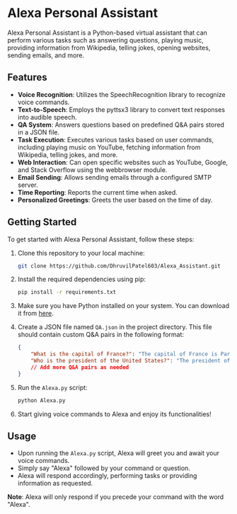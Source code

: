 # Alexa Personal Assistant

Alexa Personal Assistant is a Python-based virtual assistant that can perform various tasks such as answering questions, playing music, providing information from Wikipedia, telling jokes, opening websites, sending emails, and more.

## Features

- **Voice Recognition**: Utilizes the SpeechRecognition library to recognize voice commands.
- **Text-to-Speech**: Employs the pyttsx3 library to convert text responses into audible speech.
- **QA System**: Answers questions based on predefined Q&A pairs stored in a JSON file.
- **Task Execution**: Executes various tasks based on user commands, including playing music on YouTube, fetching information from Wikipedia, telling jokes, and more.
- **Web Interaction**: Can open specific websites such as YouTube, Google, and Stack Overflow using the webbrowser module.
- **Email Sending**: Allows sending emails through a configured SMTP server.
- **Time Reporting**: Reports the current time when asked.
- **Personalized Greetings**: Greets the user based on the time of day.

## Getting Started

To get started with Alexa Personal Assistant, follow these steps:

1. Clone this repository to your local machine:

    ```bash
    git clone https://github.com/DhruvilPatel603/Alexa_Assistant.git
    ```

2. Install the required dependencies using pip:

    ```bash
    pip install -r requirements.txt
    ```

3. Make sure you have Python installed on your system. You can download it from [here](https://www.python.org/downloads/).

4. Create a JSON file named `QA.json` in the project directory. This file should contain custom Q&A pairs in the following format:

    ```json
    {
        "What is the capital of France?": "The capital of France is Paris.",
        "Who is the president of the United States?": "The president of the United States is Joe Biden."
        // Add more Q&A pairs as needed
    }
    ```

5. Run the `Alexa.py` script:

    ```bash
    python Alexa.py
    ```

6. Start giving voice commands to Alexa and enjoy its functionalities!

## Usage

- Upon running the `Alexa.py` script, Alexa will greet you and await your voice commands.
- Simply say "Alexa" followed by your command or question.
- Alexa will respond accordingly, performing tasks or providing information as requested.

**Note**: Alexa will only respond if you precede your command with the word "Alexa".

